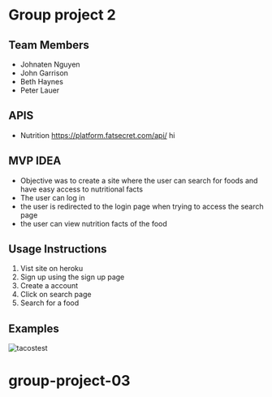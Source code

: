 # Group project 2

## Team Members
- Johnaten Nguyen
- John Garrison
- Beth Haynes
- Peter Lauer


## APIS
- Nutrition https://platform.fatsecret.com/api/
hi

## MVP IDEA
- Objective was to create a site where the user can search for foods and have easy access to nutritional facts
- The user can log in
- the user is redirected to the login page when trying to access the search page
- the user can view nutrition facts of the food

## Usage Instructions

1. Vist site on heroku
2. Sign up using the sign up page
3. Create a account
4. Click on search page
5. Search for a food

## Examples

![tacostest](https://github.com/JohnatenN81804/Group-Project-2/assets/137320162/4e887888-f470-4a73-a850-0aa77f14a87f)
# group-project-03
